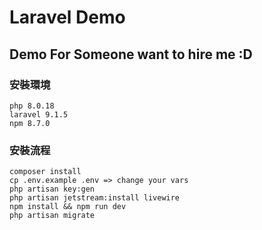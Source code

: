 # Laravel Demo

## Demo For Someone want to hire me :D

### 安裝環境
```
php 8.0.18
laravel 9.1.5
npm 8.7.0
```

### 安裝流程
```
composer install
cp .env.example .env => change your vars
php artisan key:gen
php artisan jetstream:install livewire
npm install && npm run dev
php artisan migrate
```

